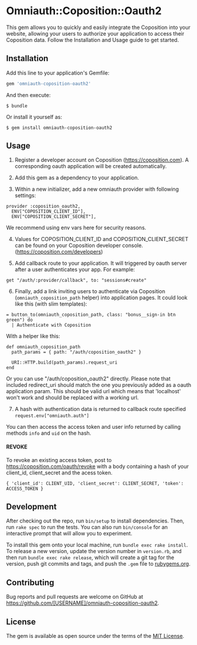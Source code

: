 # Omniauth::Coposition::Oauth2

This gem allows you to quickly and easily integrate the Coposition into your website, allowing your users to authorize your application to access their Coposition data. Follow the Installation and Usage guide to get started.

## Installation

Add this line to your application's Gemfile:

```ruby
gem 'omniauth-coposition-oauth2'
```

And then execute:

    $ bundle

Or install it yourself as:

    $ gem install omniauth-coposition-oauth2

## Usage


1. Register a developer account on Coposition (https://coposition.com). A corresponding oauth application will be created automatically.

2. Add this gem as a dependency to your application.

3. Within a new initializer, add a new omniauth provider with following settings:

```
provider :coposition_oauth2,
  ENV["COPOSITION_CLIENT_ID"],
  ENV["COPOSITION_CLIENT_SECRET"],
```
We recommend using env vars here for security reasons.

4. Values for COPOSITION_CLIENT_ID and COPOSITION_CLIENT_SECRET can be found on your Coposition developer console. (https://coposition.com/developers)

5. Add callback route to your application. It will triggered by oauth server after a user authenticates your app. For example:
```
get "/auth/:provider/callback", to: "sessions#create"
```

6. Finally, add a link inviting users to authenticate via Coposition (`omniauth_coposition_path` helper) into application pages. It could look like this (with slim templates):
```
= button_to(omniauth_coposition_path, class: "bonus__sign-in btn green") do
  | Authenticate with Coposition
```
With a helper like this:
```
def omniauth_coposition_path
  path_params = { path: "/auth/coposition_oauth2" }

  URI::HTTP.build(path_params).request_uri
end
```
Or you can use "/auth/coposition_oauth2" directly.
Please note that included redirect_uri should match the one you previously added as a oauth application param. This should be valid url which means that 'localhost' won't work and should be replaced with a working url.

7. A hash with authentication data is returned to callback route specified `request.env["omniauth.auth"]`

You can then access the access token and user info returned by calling methods `info` and `uid` on the hash.

#### REVOKE

To revoke an existing access token, post to https://coposition.com/oauth/revoke with a body containing a hash of your client_id, client_secret and the acess token.
```
{ 'client_id': CLIENT_UID, 'client_secret': CLIENT_SECRET, 'token': ACCESS_TOKEN }
```


## Development

After checking out the repo, run `bin/setup` to install dependencies. Then, run `rake spec` to run the tests. You can also run `bin/console` for an interactive prompt that will allow you to experiment.

To install this gem onto your local machine, run `bundle exec rake install`. To release a new version, update the version number in `version.rb`, and then run `bundle exec rake release`, which will create a git tag for the version, push git commits and tags, and push the `.gem` file to [rubygems.org](https://rubygems.org).

## Contributing

Bug reports and pull requests are welcome on GitHub at https://github.com/[USERNAME]/omniauth-coposition-oauth2.


## License

The gem is available as open source under the terms of the [MIT License](http://opensource.org/licenses/MIT).
